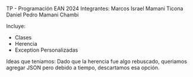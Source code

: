 TP - Programación EAN 2024
Integrantes:
Marcos Israel Mamani Ticona
Daniel Pedro Mamani Chambi

Incluye:
- Clases
- Herencia
- Exception Personalizadas

Ideas que teniamos:
Dado que la herencia fue algo rebuscado, queriamos agregar JSON pero debido a tiempo, descartamos esa opción.
